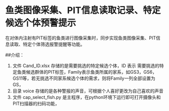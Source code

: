 # 鱼类图像采集、PIT信息读取记录、特定候选个体预警提示
   在对体内注射有PIT标签的鱼类进行图像采集时，同步实现鱼类图像采集、PIT信息读取、特定个体筛选报警提醒等功能。
   
##介绍：
1. 文件 Cand_ID.xlsx 存储的是需要挑选的特定候选个体，ID 表示 需要挑选的特定鱼类候选群体的PIT标签，Family表示鱼类所属的家系，如GS3，GS6，GS11等，若无挑选不同家系候选个体的需求，则将Family一列全部设置为GS，
2. 目录 voice 存储的是各种警报的声音，可根据个人喜好更改为自己喜欢的声音
3. 文件 cap_select_fish.py 是主程序，在python环境下运行即可打开摄像头和PIT扫描器的扫码功能，
